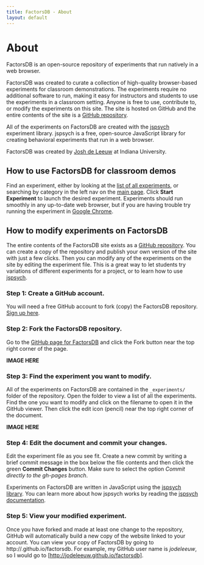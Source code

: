 ```yaml
---
title: FactorsDB - About
layout: default
---
```


# About

<p class="lead">FactorsDB is an open-source repository of experiments that
run natively in a web browser.</p>

FactorsDB was created to curate a collection of high-quality browser-based
experiments for classroom demonstrations. The experiments require no additional
software to run, making it easy for instructors and students to use the
experiments in a classroom setting. Anyone is free to use, contribute to, or
modify the experiments on this site. The site is hosted on GitHub and the entire
contents of the site is a
[GitHub repository](http://github.com/jodeleeuw/factorsdb).

All of the experiments on FactorsDB are created with the
[jspsych](http://www.jspsych.org) experiment library. jspsych is a free,
open-source JavaScript library for creating behavioral experiments that run in a
web browser.

FactorsDB was created by [Josh de Leeuw](http://pages.iu.edu/~jodeleeu) at
Indiana University.

## How to use FactorsDB for classroom demos

Find an experiment, either by looking at the
[list of all experiments](index.html), or searching by category in the left nav
on the [main page](index.html). Click **Start Experiment** to launch the desired
experiment. Experiments should run smoothly in any up-to-date web browser, but
if you are having trouble try running the experiment in
[Google Chrome](http://www.google.com/chrome).

## How to modify experiments on FactorsDB

The entire contents of the FactorsDB site exists as a
[GitHub repository](http://github.com/jodeleeuw/factorsdb). You can create a
copy of the repository and publish your own version of the site with just a few
clicks. Then you can modify any of the experiments on the site by editing the
experiment file. This is a great way to let students try variations of different
experiments for a project, or to learn how to use
[jspsych](http://www.jspsych.org).

### Step 1: Create a GitHub account.

You will need a free GitHub account to fork (copy) the FactorsDB repository.
[Sign up here](http://www.github.com/join).

### Step 2: Fork the FactorsDB repository.

Go to the [GitHub page for FactorsDB](http://github.com/jodeleeuw/factorsdb) and
click the Fork button near the top right corner of the page.

**IMAGE HERE**

### Step 3: Find the experiment you want to modify.

All of the experiments on FactorsDB are contained in the `_experiments/` folder
of the repository. Open the folder to view a list of all the experiments. Find
the one you want to modify and click on the filename to open it in the GitHub
viewer. Then click the edit icon (pencil) near the top right corner of the
document.

**IMAGE HERE**

### Step 4: Edit the document and commit your changes.

Edit the experiment file as you see fit. Create a new commit by writing a brief
commit message in the box below the file contents and then click the green
**Commit Changes** button. Make sure to select the option *Commit directly to
the gh-pages branch*.

Experiments on FactorsDB are written in JavaScript using the
[jspsych library](http://www.jspsych.org). You can learn more about how jspsych
works by reading the [jspsych documentation](http://docs.jspsych.org).

### Step 5: View your modified experiment.

Once you have forked and made at least one change to the repository, GitHub will
automatically build a new copy of the website linked to your account. You can
view your copy of FactorsDB by going to
http://<your-user-name>.github.io/factorsdb. For example, my GitHub user name is
*jodeleeuw*, so I would go to [http://jodeleeuw.github.io/factorsdb].
